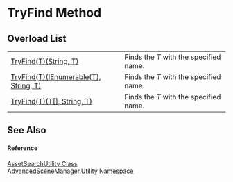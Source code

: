 # TryFind Method


## Overload List
<table>
<tr>
<td><a href="M_AdvancedSceneManager_Utility_AssetSearchUtility_TryFind__1_1.md">TryFind(T)(String, T)</a></td>
<td>Finds the <em>T</em> with the specified name.</td></tr>
<tr>
<td><a href="M_AdvancedSceneManager_Utility_AssetSearchUtility_TryFind__1.md">TryFind(T)(IEnumerable(T), String, T)</a></td>
<td>Finds the <em>T</em> with the specified name.</td></tr>
<tr>
<td><a href="M_AdvancedSceneManager_Utility_AssetSearchUtility_TryFind__1_2.md">TryFind(T)(T[], String, T)</a></td>
<td>Finds the <em>T</em> with the specified name.</td></tr>
</table>

## See Also


#### Reference
<a href="T_AdvancedSceneManager_Utility_AssetSearchUtility.md">AssetSearchUtility Class</a>  
<a href="N_AdvancedSceneManager_Utility.md">AdvancedSceneManager.Utility Namespace</a>  
